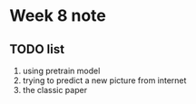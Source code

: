 # Week 8 note

## TODO list

1. using pretrain model
2. trying to predict a new picture from internet
3. the classic paper
